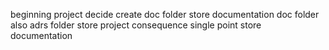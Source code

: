 beginning project decide create doc folder store documentation doc folder also adrs folder store project consequence single point store documentation